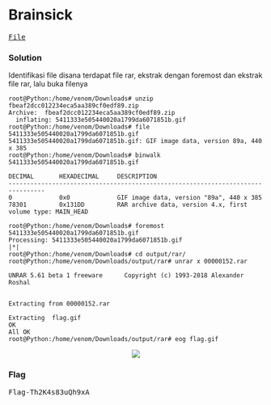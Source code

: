 <h1><b>Brainsick</h1></b>
<pre>
<a href="https://ringzer0ctf.com/files/fbeaf2dcc012234eca5aa389cf0edf89.zip">File</a>
</pre>
</b><h3>Solution</h3></b>
<p>Identifikasi file disana terdapat file rar, ekstrak dengan foremost dan ekstrak file rar, lalu buka filenya</p>

```console
root@Python:/home/venom/Downloads# unzip fbeaf2dcc012234eca5aa389cf0edf89.zip 
Archive:  fbeaf2dcc012234eca5aa389cf0edf89.zip
  inflating: 5411333e505440020a1799da6071851b.gif  
root@Python:/home/venom/Downloads# file 5411333e505440020a1799da6071851b.gif 
5411333e505440020a1799da6071851b.gif: GIF image data, version 89a, 440 x 385
root@Python:/home/venom/Downloads# binwalk 5411333e505440020a1799da6071851b.gif 

DECIMAL       HEXADECIMAL     DESCRIPTION
--------------------------------------------------------------------------------
0             0x0             GIF image data, version "89a", 440 x 385
78301         0x131DD         RAR archive data, version 4.x, first volume type: MAIN_HEAD

root@Python:/home/venom/Downloads# foremost 5411333e505440020a1799da6071851b.gif 
Processing: 5411333e505440020a1799da6071851b.gif
|*|
root@Python:/home/venom/Downloads# cd output/rar/
root@Python:/home/venom/Downloads/output/rar# unrar x 00000152.rar 

UNRAR 5.61 beta 1 freeware      Copyright (c) 1993-2018 Alexander Roshal


Extracting from 00000152.rar

Extracting  flag.gif                                                  OK 
All OK
root@Python:/home/venom/Downloads/output/rar# eog flag.gif 

```
<p align='center'>
  <img src="https://github.com/enomarozi/RingZer0CTF/blob/master/Steganography/Image/flag.gif">
</p>
</b><h3>Flag</h3></b>
<pre>
Flag-Th2K4s83uQh9xA
</pre>
